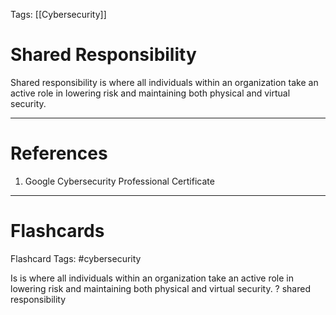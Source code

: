 Tags: [[Cybersecurity]]
# Shared Responsibility

Shared responsibility is where all individuals within an organization take an active role in lowering risk and maintaining both physical and virtual security.

---
# References

1. Google Cybersecurity Professional Certificate

---
# Flashcards

Flashcard Tags: #cybersecurity 

Is is where all individuals within an organization take an active role in lowering risk and maintaining both physical and virtual security.
?
shared responsibility
<!--SR:!2024-04-29,4,270-->